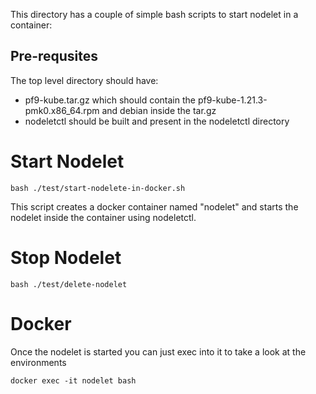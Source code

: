 This directory has a couple of simple bash scripts to start nodelet in a container:


## Pre-requsites

The top level directory should have:

* pf9-kube.tar.gz which should contain the pf9-kube-1.21.3-pmk0.x86_64.rpm and debian inside the tar.gz
* nodeletctl should be built and present in the nodeletctl directory


# Start Nodelet

```
bash ./test/start-nodelete-in-docker.sh
```

This script creates a docker container named "nodelet" and starts the nodelet inside the
container using nodeletctl.


# Stop Nodelet
```
bash ./test/delete-nodelet
```

# Docker

Once the nodelet is started you can just exec into it to take a look at the environments

```
docker exec -it nodelet bash
```